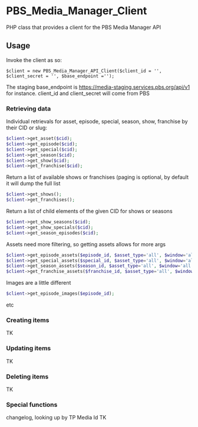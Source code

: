 # PBS_Media_Manager_Client
PHP class that provides a client for the PBS Media Manager API

## Usage
Invoke the client as so:

`$client = new PBS_Media_Manager_API_Client($client_id = '', $client_secret = '', $base_endpoint ='');`

The staging base_endpoint is 
https://media-staging.services.pbs.org/api/v1 
for instance.
client_id and client_secret will come from PBS

### Retrieving data
Individual retrievals for asset, episode, special, season, show, franchise by their CID or slug:

```php
$client->get_asset($cid);
$client->get_episode($cid);
$client->get_special($cid);
$client->get_season($cid);
$client->get_show($cid);
$client->get_franchise($cid);
```

Return a list of available shows or franchises (paging is optional, by default it will dump the full list

```php
$client->get_shows();
$client->get_franchises();
```

Return a list of child elements of the given CID for shows or seasons 

```php
$client->get_show_seasons($cid);
$client->get_show_specials($cid);
$client->get_season_episodes($cid);
```

Assets need more filtering, so getting assets allows for more args

```php
$client->get_episode_assets($episode_id, $asset_type='all', $window='all');
$client->get_special_assets($special_id, $asset_type='all', $window='all');
$client->get_season_assets($season_id, $asset_type='all', $window='all');
$client->get_franchise_assets($franchise_id, $asset_type='all', $window='all');
```

Images are a little different

```php
$client->get_episode_images($episode_id);
```
etc

### Creating items
TK

### Updating items
TK

### Deleting items
TK

### Special functions
changelog, looking up by TP Media Id
TK





